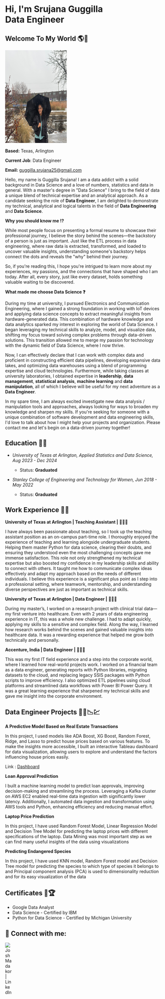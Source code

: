 <h1>Hi, I'm Srujana Guggilla <br/>Data Engineer</a>

<h2> Welcome To My World 🌎🦋 </h2>
<p align="left">
  <img src="./1000196990.jpg" alt="Srujana Guggilla" width="200" height="300" />
</p>

**Based:** Texas, Arlington 

**Current Job**: Data Engineer 

**Email:** guggilla.srujana25@gmail.com


Hello, my name is Guggilla Srujana! I am a data addict with a solid background in Data Science and a love of numbers, statistics and data in general. With a master's degree in "Data Science" I bring to the field of data a unique blend of technical expertise and an analytical approach. As a candidate seeking the role of **Data Engineer**, I am delighted to demonstrate my technical, analytical and logical talents in the field of **Data Engineering** and **Data Science**.

**Why you should know me ⁉️**

While most people focus on presenting a formal resume to showcase their professional journey, I believe the story behind the scenes—the backstory of a person is just as important. Just like the ETL process in data engineering, where raw data is extracted, transformed, and loaded to uncover valuable insights, understanding someone's backstory helps connect the dots and reveals the "why" behind their journey.

So, if you're reading this, I hope you're intrigued to learn more about my experiences, my passions, and the connections that have shaped who I am today. After all, every story, just like every dataset, holds something valuable waiting to be discovered.

**What made me choose Data Science ❓**

During my time at university, I pursued Electronics and Communication Engineering, where I gained a strong foundation in working with IoT devices and applying data science concepts to extract meaningful insights from hardware-generated data. This combination of hardware knowledge and data analytics sparked my interest in exploring the world of Data Science. I began leveraging my technical skills to analyze, model, and visualize data, shifting my focus toward solving complex problems through data-driven solutions. This transition allowed me to merge my passion for technology with the dynamic field of Data Science, where I now thrive.

Now, I can effectively declare that I can work with complex data and proficient in constructing efficient data pipelines, developing expansive data lakes, and optimizing data warehouses using a blend of programming expertise and cloud technologies. Furthermore, while taking classes at university laboratories, I obtained expertise in **leadership**, **data management**, **statistical analysis**, **machine learning** and **data manipulation**, all of which I believe will be useful for my next adventure as a **Data Engineer**.

In my spare time, I am always excited investigate new data analysis / manipulation tools and approaches, always looking for ways to broaden my knowledge and sharpen my skills.
If you're seeking for someone with a unique combination of software development and data engineering skills, I'd love to talk about how I might help your projects and organization. Please contact me and let's begin on a data-driven journey together!


## Education 👩‍🎓

- *University of Texas at Arlington, Applied Statistics and Data Science, Aug 2023 - Dec 2024*
    - Status: **Graduated** 

- *Stanley College of Engineering and Technology for Women, Jun 2018 - May 2022*
    - Status: **Graduated**

<h2> Work Experience 👩‍💻</h2>

**University of Texas at Arlington | Teaching Assistant |** 👩‍🏫💸

I have always been passionate about teaching, so I took up the teaching assistant position as an on-campus part-time role. I thoroughly enjoyed the experience of teaching and learning alongside undergraduate students. Helping them master Python for data science, clearing their doubts, and ensuring they understood even the most challenging concepts gave me immense satisfaction. This role not only strengthened my technical expertise but also boosted my confidence in my leadership skills and ability to connect with others. It taught me how to communicate complex ideas effectively and adapt my approach based on the needs of different individuals. I believe this experience is a significant plus point as I step into a professional setting, where teamwork, mentorship, and understanding diverse perspectives are just as important as technical skills.

**University of Texas at Arlington | Data Engineer |** 👩‍💼💸

During my master’s, I worked on a research project with clinical trial data—my first venture into healthcare. Even with 2 years of data engineering experience in IT, this was a whole new challenge. I had to adapt quickly, applying my skills to a sensitive and complex field. Along the way, I learned how research works behind the scenes and gained valuable insights into healthcare data. It was a rewarding experience that helped me grow both technically and personally.

**Accenture, India | Data Engineer |** 👩‍💼💸

This was my first IT field experience and a step into the corporate world, where I learned how real-world projects work. I worked on a financial team as a data engineer, generating reports with Python libraries, migrating datasets to the cloud, and replacing legacy SSIS packages with Python scripts to improve efficiency. I also optimized ETL pipelines using cloud platforms and streamlined data workflows with Power BI Power Query. It was a great learning experience that sharpened my technical skills and gave me insight into the corporate environment.


<h2> Data Engineer Projects 👩‍💻📉💹 </h2>

**A Predictive Model Based on Real Estate Transactions**

In this project, I used models like ADA Boost, XG Boost, Random Forest, Ridge, and Lasso to predict house prices based on various features. To make the insights more accessible, I built an interactive Tableau dashboard for data visualization, allowing users to explore and understand the factors influencing house prices easily.

Link : [Dashboard](https://public.tableau.com/app/profile/srujana.guggilla/viz/RealEstatePropertyTransactionDashboard/SALEPRICEPREDICTIONS)

**Loan Approval Prediction**

I built a machine learning model to predict loan approvals, improving decision-making and streamlining the process. Leveraging a Kafka cluster on AWS EC2 enabled real-time data ingestion with significantly lower latency. Additionally, I automated data ingestion and transformation using AWS tools and Python, enhancing efficiency and reducing manual effort.

**Laptop Price Prediction**

In this project, I have used Random Forest Model, Linear Regression Model and Decision Tree Model for predicting the laptop prices with different specifications of the laptop. Data Mining was most important step as we can find many useful insights of the data using visualizations

**Predicting Endangered Species**

In this project, I have used KNN model, Random Forest model and Decision Tree model for predicting the species to which type of species it belongs to and Principal component analysis (PCA) is used to dimensionality reduction and for its easy visualization of the data


## Certificates 🏅🏆

- Google Data Analyst 
- Data Science - Certified by IBM
- Python for Data Science - Certified by Michigan University



<h2> 🤳 Connect with me:</h2>



[<img align="left" alt="JoshMadakor | LinkedIn" width="22px" src="https://cdn.jsdelivr.net/npm/simple-icons@v3/icons/linkedin.svg" />][linkedin]




[linkedin]: https://www.linkedin.com/in/srujana-guggilla-2512851a4/
